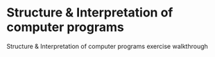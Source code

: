# Structure & Interpretation of computer programs
Structure &amp; Interpretation of computer programs exercise walkthrough
